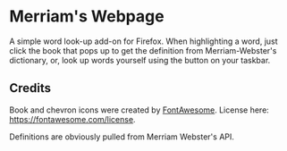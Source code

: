 # Merriam's Webpage

A simple word look-up add-on for Firefox. When highlighting a word, just click the book that pops up to get the definition from Merriam-Webster's dictionary, or, look up words yourself using the button on your taskbar.

## Credits

Book and chevron icons were created by [FontAwesome](fontawesome.com). License here: https://fontawesome.com/license.

Definitions are obviously pulled from Merriam Webster's API.
